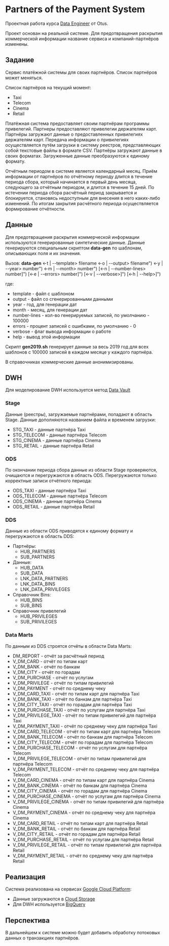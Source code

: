 # Partners of the Payment System
Проектная работа курса [Data Engineer](https://otus.ru/lessons/data-engineer/) от Otus.

Проект основан на реальной системе. Для предотвращения раскрытия коммерческой информации название сервиса и компаний-партнёров изменены.

## Задание
Сервис платёжной системы для своих партнёров. Список партнёров может меняться.

Список партнёров на текущий момент:
- Taxi
- Telecom
- Cinema
- Retail

Платёжная система предоставляет своим партнёрам программы привелегий. Партнеры предоставляют привелегии держателям карт. Партнёры загружают данные о предоставленных привилегиях держателям карт. Передача информации о привилегиях осуществляется путём загрузки в систему реестров, представляющих собой текстовые файлы в формате CSV. Партнёры загружают данные в своих форматах. Загруженные данные преобразуются к единому формату.

Отчётным периодом в системе является календарный месяц. Приём информации от партнёров по отчётному периоду длится в течение периода сбора, который начинается в первый день месяца, следующего за отчётным периодом, и длится в течение 15 дней. По истечении периода сбора расчётный период закрывается и блокируется, становясь недоступным для внесения в него каких-либо изменений. По итогам закрытия расчётного периода осуществляется формирование отчётности.

## Данные
Для предотвращения раскрытия коммерческой информации используются генерированные синтетические данные. Данные генерируются специальным скриптом **data-gen** по шаблонам, описывающих поля и их значения.

Вызов: **data-gen** <-t | --template> filename
                <-o | --output> filename") 
                <-y | --year> number") 
                <-m | --month> number") 
                [<-n | --number-lines> number]") 
                [<-e | --errors> number]") 
                [<-v | --verbose>]") 
                [<-h | --help>]") 
 
 где:
  - template - файл с шаблоном
  - output - файл со сгенерированными данными
  - year - год, для генерации дат
  - month - месяц, для генерации дат
  - number-lines - кол-во генерируемых записей, по умолчанию - 100000
  - errors - процент записей с ошибками, по умолчанию - 0
  - verbose - флаг вывода информации о работе
  - help - вывод этой информации

Скрипт **gen2019.sh** генерирует данные за весь 2019 год для всех шаблонов с 100000 записей в каждом месяце у каждого партнёра.

В справочниках коммерческие данные анонимизированы.

## DWH
Для моделирование DWH используется метод [Data Vault](https://en.wikipedia.org/wiki/Data_vault_modeling)

### Stage
Данные (реестры), загружаемые партнёрами, попадают в область Stage. Данные дополняются названием файла и временем загрузки:
- STG_TAXI - данные партнёра Taxi
- STG_TELECOM - данные партнёра Telecom
- STG_CINEMA - данные партнёра Cinema
- STG_RETAIL - данные партнёра Retail

### ODS
По окончании периода сбора данные из области Stage проверяются, очищаются и перегружаются в область ODS. Перегружаются только корректные записи отчётного периода:
- ODS_TAXI - данные партнёра Taxi
- ODS_TELECOM - данные партнёра Telecom
- ODS_CINEMA - данные партнёра Cinema
- ODS_RETAIL - данные партнёра Retail

### DDS
Данные из области ODS приводятся к единому формату и перегружаются в область DDS:
- Партнёры:
  - HUB_PARTNERS
  - SUB_PARTNERS
- Данные:
  - HUB_DATA
  - SUB_DATA
  - LNK_DATA_PARTNERS
  - LNK_DATA_BINS
  - LNK_DATA_PRIVILEGES
- Справочник Bins:
  - HUB_BINS
  - SUB_BINS
- Справочник привелегий
  - HUB_PRIVILEGES
  - SUB_PRIVILEGES

### Data Marts
По данным из DDS строятся отчёты в области Data Marts:
- DM_REPORT - отчёт за расчётный период
- V_DM_CARD - отчёт по типам карт
- V_DM_BANK - отчёт по банкам
- V_DM_CITY - отчёт по горадам
- V_DM_PURCHASE - отчёт по услугам
- V_DM_PRIVILEGE - отчёт по типам привилегий
- V_DM_PAYMENT - отчёт по среднему чеку
- V_DM_CARD_TAXI - отчёт по типам карт для партнёра Taxi
- V_DM_BANK_TAXI - отчёт по банкам для партнёра Taxi
- V_DM_CITY_TAXI - отчёт по горадам для партнёра Taxi
- V_DM_PURCHASE_TAXI - отчёт по услугам для партнёра Taxi
- V_DM_PRIVILEGE_TAXI - отчёт по типам привилегий для партнёра Taxi
- V_DM_PAYMENT_TAXI - отчёт по среднему чеку для партнёра Taxi
- V_DM_CARD_TELECOM - отчёт по типам карт для партнёра Telecom
- V_DM_BANK_TELECOM - отчёт по банкам для партнёра Telecom
- V_DM_CITY_TELECOM - отчёт по горадам для партнёра Telecom
- V_DM_PURCHASE_TELECOM - отчёт по услугам для партнёра Telecom
- V_DM_PRIVILEGE_TELECOM - отчёт по типам привилегий для партнёра Telecom
- V_DM_PAYMENT_TELECOM - отчёт по среднему чеку для партнёра Telecom
- V_DM_CARD_CINEMA - отчёт по типам карт для партнёра Cinema
- V_DM_BANK_CINEMA - отчёт по банкам для партнёра Cinema
- V_DM_CITY_CINEMA - отчёт по горадам для партнёра Cinema
- V_DM_PURCHASE_CINEMA - отчёт по услугам для партнёра Cinema
- V_DM_PRIVILEGE_CINEMA - отчёт по типам привилегий для партнёра Cinema
- V_DM_PAYMENT_CINEMA - отчёт по среднему чеку для партнёра Cinema
- V_DM_CARD_RETAIL - отчёт по типам карт для партнёра Retail
- V_DM_BANK_RETAIL - отчёт по банкам для партнёра Retail
- V_DM_CITY_RETAIL - отчёт по горадам для партнёра Retail
- V_DM_PURCHASE_RETAIL - отчёт по услугам для партнёра Retail
- V_DM_PRIVILEGE_RETAIL - отчёт по типам привилегий для партнёра Retail
- V_DM_PAYMENT_RETAIL - отчёт по среднему чеку для партнёра Retail

## Реализация
Система реализована на сервисах [Google Cloud Platform](https://cloud.google.com):
- Данные загружаются в [Cloud Storage](https://cloud.google.com/storage/)
- Для DWH используется [BigQuery](https://cloud.google.com/bigquery/)

## Перспектива
В дальнейшем к системе можно будет добавить обработку потоковых данных о транзакциях партнёров.

